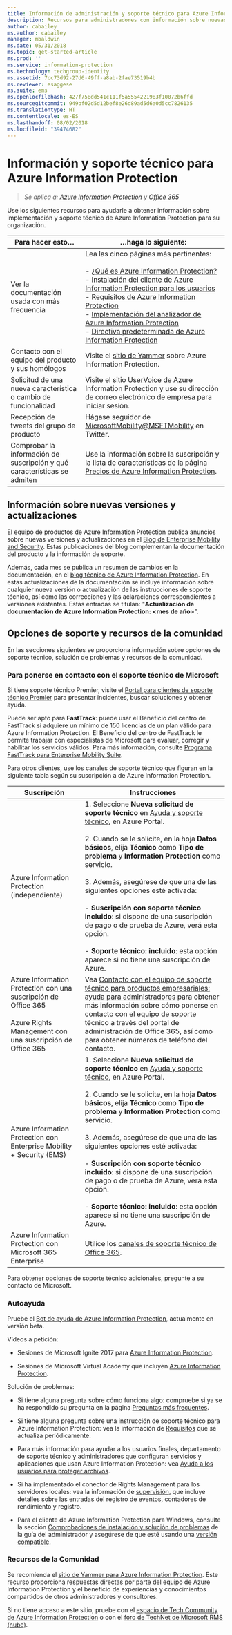 ```yaml
---
title: Información de administración y soporte técnico para Azure Information Protection
description: Recursos para administradores con información sobre nuevas versiones, opciones de soporte técnico y detalles de contacto con Microsoft para notificar un problema.
author: cabailey
ms.author: cabailey
manager: mbaldwin
ms.date: 05/31/2018
ms.topic: get-started-article
ms.prod: ''
ms.service: information-protection
ms.technology: techgroup-identity
ms.assetid: 7cc73d92-27d6-49ff-a8ab-2fae73519b4b
ms.reviewer: esaggese
ms.suite: ems
ms.openlocfilehash: 427f758dd541c111f5a5554221983f10072b6ffd
ms.sourcegitcommit: 949bf02d5d12bef8e26d89ad5d6a0d5cc7826135
ms.translationtype: HT
ms.contentlocale: es-ES
ms.lasthandoff: 08/02/2018
ms.locfileid: "39474682"
---
```

# <a name="information-and-support-for-azure-information-protection"></a>Información y soporte técnico para Azure Information Protection

>*Se aplica a: [Azure Information Protection](https://azure.microsoft.com/pricing/details/information-protection) y [Office 365](http://download.microsoft.com/download/E/C/F/ECF42E71-4EC0-48FF-AA00-577AC14D5B5C/Azure_Information_Protection_licensing_datasheet_EN-US.pdf)*

Use los siguientes recursos para ayudarle a obtener información sobre implementación y soporte técnico de Azure Information Protection para su organización.

|Para hacer esto…|…haga lo siguiente:|
|----------------|---------------|
|Ver la documentación usada con más frecuencia|Lea las cinco páginas más pertinentes:<br /><br /> - [¿Qué es Azure Information Protection?](./what-is-information-protection.md)<br /> - [Instalación del cliente de Azure Information Protection para los usuarios](./rms-client/client-admin-guide-install.md)<br />- [Requisitos de Azure Information Protection](requirements.md) <br />- [Implementación del analizador de Azure Information Protection](./deploy-use/deploy-aip-scanner.md)<br />- [Directiva predeterminada de Azure Information Protection](./deploy-use/configure-policy-default.md)|
|Contacto con el equipo del producto y sus homólogos|Visite el [sitio de Yammer](https://www.yammer.com/AskIPTeam) sobre Azure Information Protection.|
|Solicitud de una nueva característica o cambio de funcionalidad|Visite el sitio [UserVoice](https://msip.uservoice.com) de Azure Information Protection y use su dirección de correo electrónico de empresa para iniciar sesión.|
|Recepción de tweets del grupo de producto|Hágase seguidor de [MicrosoftMobility@MSFTMobility](https://twitter.com/MSFTMobility) en Twitter.|
|Comprobar la información de suscripción y qué características se admiten|Use la información sobre la suscripción y la lista de características de la página [Precios de Azure Information Protection](https://azure.microsoft.com/pricing/details/information-protection).|


## <a name="information-about-new-releases-and-updates"></a>Información sobre nuevas versiones y actualizaciones
El equipo de productos de Azure Information Protection publica anuncios sobre nuevas versiones y actualizaciones en el [Blog de Enterprise Mobility and Security](https://cloudblogs.microsoft.com/enterprisemobility/?product=azure-information-protection). Estas publicaciones del blog complementan la documentación del producto y la información de soporte.

Además, cada mes se publica un resumen de cambios en la documentación, en el [blog técnico de Azure Information Protection](https://aka.ms/AIPblog). En estas actualizaciones de la documentación se incluye información sobre cualquier nueva versión o actualización de las instrucciones de soporte técnico, así como las correcciones y las aclaraciones correspondientes a versiones existentes. Estas entradas se titulan: "**Actualización de documentación de Azure Information Protection: \<mes de año>**".

## <a name="support-options-and-community-resources"></a>Opciones de soporte y recursos de la comunidad
En las secciones siguientes se proporciona información sobre opciones de soporte técnico, solución de problemas y recursos de la comunidad.

### <a name="to-contact-microsoft-support"></a>Para ponerse en contacto con el soporte técnico de Microsoft

Si tiene soporte técnico Premier, visite el [Portal para clientes de soporte técnico Premier](https://premier.microsoft.com/) para presentar incidentes, buscar soluciones y obtener ayuda.

Puede ser apto para **FastTrack**: puede usar el Beneficio del centro de FastTrack si adquiere un mínimo de 150 licencias de un plan válido para Azure Information Protection. El Beneficio del centro de FastTrack le permite trabajar con especialistas de Microsoft para evaluar, corregir y habilitar los servicios válidos. Para más información, consulte [Programa FastTrack para Enterprise Mobility Suite](/enterprise-mobility-security/Solutions/fasttrack-center-benefit-process-for-enterprise-mobility-suite-ems).

Para otros clientes, use los canales de soporte técnico que figuran en la siguiente tabla según su suscripción a de Azure Information Protection.

|Suscripción|Instrucciones|
|----------------|---------------|
|Azure Information Protection (independiente)|1. Seleccione **Nueva solicitud de soporte técnico** en [Ayuda y soporte técnico](https://portal.azure.com/#blade/Microsoft_Azure_Support/HelpAndSupportBlade), en Azure Portal.<br /><br />2. Cuando se le solicite, en la hoja **Datos básicos**, elija **Técnico** como **Tipo de problema** y **Information Protection** como servicio. <br /><br />3. Además, asegúrese de que una de las siguientes opciones esté activada:<br /><br />- **Suscripción con soporte técnico incluido**: si dispone de una suscripción de pago o de prueba de Azure, verá esta opción.<br /><br /> - **Soporte técnico: incluido**: esta opción aparece si no tiene una suscripción de Azure.|
|Azure Information Protection con una suscripción de Office 365<br /><br />Azure Rights Management con una suscripción de Office 365|Vea [Contacto con el equipo de soporte técnico para productos empresariales: ayuda para administradores](https://support.office.com/en-us/article/32a17ca7-6fa0-4870-8a8d-e25ba4ccfd4b) para obtener más información sobre cómo ponerse en contacto con el equipo de soporte técnico a través del portal de administración de Office 365, así como para obtener números de teléfono del contacto.|
|Azure Information Protection con Enterprise Mobility + Security (EMS)|1. Seleccione **Nueva solicitud de soporte técnico** en [Ayuda y soporte técnico](https://portal.azure.com/#blade/Microsoft_Azure_Support/HelpAndSupportBlade), en Azure Portal.<br /><br />2. Cuando se le solicite, en la hoja **Datos básicos**, elija **Técnico** como **Tipo de problema** y **Information Protection** como servicio. <br /><br />3. Además, asegúrese de que una de las siguientes opciones esté activada:<br /><br />- **Suscripción con soporte técnico incluido**: si dispone de una suscripción de pago o de prueba de Azure, verá esta opción.<br /><br /> - **Soporte técnico: incluido**: esta opción aparece si no tiene una suscripción de Azure.|
|Azure Information Protection con Microsoft 365 Enterprise|Utilice los [canales de soporte técnico de Office 365](https://support.office.com/en-us/article/32a17ca7-6fa0-4870-8a8d-e25ba4ccfd4b).|

Para obtener opciones de soporte técnico adicionales, pregunte a su contacto de Microsoft. 


### <a name="self-help"></a>Autoayuda

Pruebe el [Bot de ayuda de Azure Information Protection](help-bot.md), actualmente en versión beta.

Vídeos a petición:

- Sesiones de Microsoft Ignite 2017 para [Azure Information Protection](https://myignite.microsoft.com/videos?q=%2522azure%2520information%2520protection%2522).

- Sesiones de Microsoft Virtual Academy que incluyen [Azure Information Protection](https://mva.microsoft.com/search/SearchResults.aspx#!q=Azure%20Information%20protection).

Solución de problemas:

- Si tiene alguna pregunta sobre cómo funciona algo: compruebe si ya se ha respondido su pregunta en la página [Preguntas más frecuentes](faqs.md).

- Si tiene alguna pregunta sobre una instrucción de soporte técnico para Azure Information Protection: vea la información de [Requisitos](requirements.md) que se actualiza periódicamente.

- Para más información para ayudar a los usuarios finales, departamento de soporte técnico y administradores que configuran servicios y aplicaciones que usan Azure Information Protection: vea [Ayuda a los usuarios para proteger archivos](./deploy-use/help-users.md).

- Si ha implementado el conector de Rights Management para los servidores locales: vea la información de [supervisión](./deploy-use/monitor-rms-connector.md), que incluye detalles sobre las entradas del registro de eventos, contadores de rendimiento y registro.

- Para el cliente de Azure Information Protection para Windows, consulte la sección [Comprobaciones de instalación y solución de problemas](./rms-client/client-admin-guide.md#installation-checks-and-troubleshooting) de la guía del administrador y asegúrese de que esté usando una [versión compatible](./rms-client/client-version-release-history.md#servicing-information-and-timelines).

### <a name="community-resources"></a>Recursos de la Comunidad

Se recomienda el [sitio de Yammer para Azure Information Protection](https://www.yammer.com/AskIPTeam). Este recurso proporciona respuestas directas por parte del equipo de Azure Information Protection y el beneficio de experiencias y conocimientos compartidos de otros administradores y consultores.

Si no tiene acceso a este sitio, pruebe con el [espacio de Tech Community de Azure Information Protection](https://techcommunity.microsoft.com/t5/Azure-Information-Protection/bd-p/Azure-Information-Protection) o con el [foro de TechNet de Microsoft RMS (nube)](https://social.technet.microsoft.com/Forums/en-US/home?forum=rmscloud).

